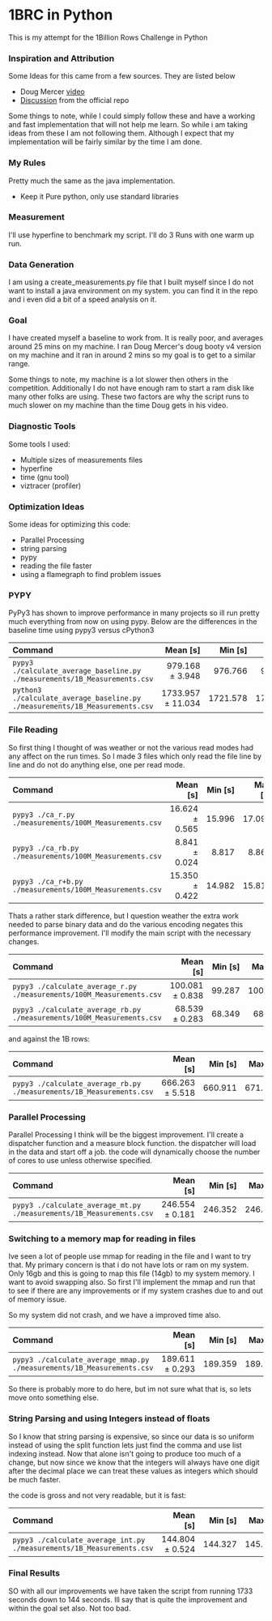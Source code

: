 # 1BRC in Python

This is my attempt for the 1Billion Rows Challenge in Python

### Inspiration and Attribution

Some Ideas for this came from a few sources. They are listed below
- Doug Mercer [video](https://www.youtube.com/watch?v=utTaPW32gKY&t=125s)
- [Discussion](https://github.com/gunnarmorling/1brc/discussions/62) from the official repo 

Some things to note, while I could simply follow these and have a working and fast implementation that will not help me learn. So while i am taking ideas from these I am not following them. Although I expect that my implementation will be fairly similar by the time I am done.  

### My Rules

Pretty much the same as the java implementation. 
 - Keep it Pure python, only use standard libraries

### Measurement

I'll use hyperfine to benchmark my script. I'll do 3 Runs with one warm up run.

### Data Generation

I am using a create_measurements.py file that I built myself since I do not want to install a java environment on my system. you can find it in the repo and i even did a bit of a speed analysis on it.

### Goal

I have created myself a baseline to work from. It is really poor, and averages around 25 mins on my machine. I ran Doug Mercer's doug booty v4 version on my machine and it ran in around 2 mins so my goal is to get to a similar range. 

Some things to note, my machine is a lot slower then others in the competition. Additionally I do not have enough ram to start a ram disk like many other folks are using. These two factors are why the script runs to much slower on my machine than the time Doug gets in his video.

### Diagnostic Tools

Some tools I used:
- Multiple sizes of measurements files
- hyperfine
- time (gnu tool)
- viztracer (profiler)

### Optimization Ideas

Some ideas for optimizing this code:
- Parallel Processing
- string parsing
- pypy
- reading the file faster
- using a flamegraph to find problem issues

### PYPY

PyPy3 has shown to improve performance in many projects so ill run pretty much everything from now on using pypy. Below are the differences in the baseline time using pypy3 versus cPython3

| Command | Mean [s] | Min [s] | Max [s] | Relative |
|:---|---:|---:|---:|---:|
| `pypy3 ./calculate_average_baseline.py ./measurements/1B_Measurements.csv` | 979.168 ± 3.948 | 976.766 | 983.724 | 1.00 |
| `python3 ./calculate_average_baseline.py ./measurements/1B_Measurements.csv` | 1733.957 ± 11.034 | 1721.578 | 1742.757 | 1.77 ± 0.01 |


### File Reading

So first thing I thought of was weather or not the various read modes had any affect on the run times. So I made 3 files which only read the file line by line and do not do anything else, one per read mode. 

| Command | Mean [s] | Min [s] | Max [s] | Relative |
|:---|---:|---:|---:|---:|
| `pypy3 ./ca_r.py ./measurements/100M_Measurements.csv` | 16.624 ± 0.565 | 15.996 | 17.091 | 1.88 ± 0.06 |
| `pypy3 ./ca_rb.py ./measurements/100M_Measurements.csv` | 8.841 ± 0.024 | 8.817 | 8.864 | 1.00 |
| `pypy3 ./ca_r+b.py ./measurements/100M_Measurements.csv` | 15.350 ± 0.422 | 14.982 | 15.810 | 1.74 ± 0.05 |

Thats a rather stark difference, but I question weather the extra work needed to parse binary data and do the various encoding negates this performance improvement. I'll modify the main script with the necessary changes.

| Command | Mean [s] | Min [s] | Max [s] | Relative |
|:---|---:|---:|---:|---:|
| `pypy3 ./calculate_average_r.py ./measurements/100M_Measurements.csv` | 100.081 ± 0.838 | 99.287 | 100.958 | 1.46 ± 0.01 |
| `pypy3 ./calculate_average_rb.py ./measurements/100M_Measurements.csv` | 68.539 ± 0.283 | 68.349 | 68.864 | 1.00 |

and against the 1B rows:

| Command | Mean [s] | Min [s] | Max [s] | Relative |
|:---|---:|---:|---:|---:|
| `pypy3 ./calculate_average_rb.py ./measurements/1B_Measurements.csv` | 666.263 ± 5.518 | 660.911 | 671.934 | 1.00 |


### Parallel Processing

Parallel Processing I think will be the biggest improvement. I'll create a dispatcher function and a measure block function. the dispatcher will load in the data and start off a job. the code will dynamically choose the number of cores to use unless otherwise specified.

| Command | Mean [s] | Min [s] | Max [s] | Relative |
|:---|---:|---:|---:|---:|
| `pypy3 ./calculate_average_mt.py ./measurements/1B_Measurements.csv` | 246.554 ± 0.181 | 246.352 | 246.700 | 1.00 |

### Switching to a memory map for reading in files

Ive seen a lot of people use mmap for reading in the file and I want to try that. My primary concern is that i do not have lots or ram on my system. Only 16gb and this is going to map this file (14gb) to my system memory. I want to avoid swapping also. So first I'll implement the mmap and run that to see if there are any improvements or if my system crashes due to and out of memory issue.

So my system did not crash, and we have a improved time also.

| Command | Mean [s] | Min [s] | Max [s] | Relative |
|:---|---:|---:|---:|---:|
| `pypy3 ./calculate_average_mmap.py ./measurements/1B_Measurements.csv` | 189.611 ± 0.293 | 189.359 | 189.932 | 1.00 |

So there is probably more to do here, but im not sure what that is, so lets move onto something else.

### String Parsing and using Integers instead of floats

So I know that string parsing is expensive, so since our data is so uniform instead of using the split function lets just find the comma and use list indexing instead. Now that alone isn't going to produce too much of a change, but now since we know that the integers will always have one digit after the decimal place we can treat these values as integers which should be much faster.

the code is gross and not very readable, but it is fast:

| Command | Mean [s] | Min [s] | Max [s] | Relative |
|:---|---:|---:|---:|---:|
| `pypy3 ./calculate_average_int.py ./measurements/1B_Measurements.csv` | 144.804 ± 0.524 | 144.327 | 145.365 | 1.00 |

### Final Results

SO with all our improvements we have taken the script from running 1733 seconds down to 144 seconds. Ill say that is quite the improvement and within the goal set also. Not too bad. 
